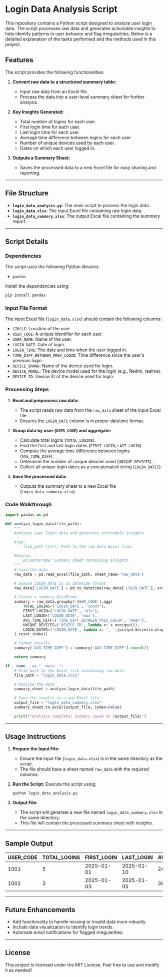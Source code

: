 # Login Data Analysis Script

This repository contains a Python script designed to analyze user login data. The script processes raw data and generates actionable insights to help identify patterns in user behavior and flag irregularities. Below is a detailed explanation of the tasks performed and the methods used in this project.

## Features

The script provides the following functionalities:

1. **Convert raw data to a structured summary table:**
   - Input raw data from an Excel file.
   - Process the data into a user-level summary sheet for further analysis.

2. **Key Insights Generated:**
   - Total number of logins for each user.
   - First login time for each user.
   - Last login time for each user.
   - Average time difference between logins for each user.
   - Number of unique devices used by each user.
   - Dates on which each user logged in.

3. **Outputs a Summary Sheet:**
   - Saves the processed data to a new Excel file for easy sharing and reporting.

---

## File Structure

- **`login_data_analysis.py`**: The main script to process the login data.
- **`login_data.xlsx`**: The input Excel file containing raw login data.
- **`login_data_summary.xlsx`**: The output Excel file containing the summary report.

---

## Script Details

### Dependencies

The script uses the following Python libraries:
- `pandas`

Install the dependencies using:
```bash
pip install pandas
```

### Input File Format

The input Excel file (`login_data.xlsx`) should contain the following columns:
- `CIRCLE`: Location of the user.
- `USER_CODE`: A unique identifier for each user.
- `USER_NAME`: Name of the user.
- `LOGIN_DATE`: Date of login.
- `LOGIN_TIME`: The date and time when the user logged in.
- `TIME_DIFF_BETWEEN_PREV_LOGIN`: Time difference since the user's previous login.
- `DEVICE_BRAND`: Name of the device used for login.
- `DEVICE_MODEL`: The device model used for the login (e.g., Redmi, realme).
- `DEVICE_ID`: Device ID of the device used for login.

### Processing Steps

1. **Read and preprocess raw data:**
   - The script reads raw data from the `raw_data` sheet of the input Excel file.
   - Ensures the `LOGIN_DATE` column is in proper datetime format.

2. **Group data by user (`USER_CODE`) and aggregate:**
   - Calculate total logins (`TOTAL_LOGINS`).
   - Find the first and last login dates (`FIRST_LOGIN`, `LAST_LOGIN`).
   - Compute the average time difference between logins (`AVG_TIME_DIFF`).
   - Determine the number of unique devices used (`UNIQUE_DEVICES`).
   - Collect all unique login dates as a concatenated string (`LOGIN_DATES`).

3. **Save the processed data:**
   - Outputs the summary sheet to a new Excel file (`login_data_summary.xlsx`).

### Code Walkthrough

```python
import pandas as pd

def analyze_login_data(file_path):
    """
    Analyzes user login data and generates actionable insights.

    Args:
        file_path (str): Path to the raw data Excel file.

    Returns:
        pd.DataFrame: Summary sheet containing insights.
    """
    # Load the data
    raw_data = pd.read_excel(file_path, sheet_name='raw_data')

    # Ensure LOGIN_DATE is in datetime format
    raw_data['LOGIN_DATE'] = pd.to_datetime(raw_data['LOGIN_DATE'], errors='coerce')

    # Create a summary DataFrame
    summary = raw_data.groupby('USER_CODE').agg(
        TOTAL_LOGINS=('LOGIN_DATE', 'count'),
        FIRST_LOGIN=('LOGIN_DATE', 'min'),
        LAST_LOGIN=('LOGIN_DATE', 'max'),
        AVG_TIME_DIFF=('TIME_DIFF_BETWEEN_PREV_LOGIN', 'mean'),
        UNIQUE_DEVICES=('DEVICE_ID', lambda x: x.nunique()),
        LOGIN_DATES=('LOGIN_DATE', lambda x: ', '.join(pd.Series(x.dropna().unique()).dt.strftime('%Y-%m-%d')))
    ).reset_index()

    # Format results
    summary['AVG_TIME_DIFF'] = summary['AVG_TIME_DIFF'].round(2)

    return summary

if __name__ == "__main__":
    # File path to the Excel file containing raw data
    file_path = "login_data.xlsx"

    # Analyze the data
    summary_sheet = analyze_login_data(file_path)

    # Save the results to a new Excel file
    output_file = "login_data_summary.xlsx"
    summary_sheet.to_excel(output_file, index=False)

    print(f"Analysis complete! Summary saved to {output_file}")
```

---

## Usage Instructions

1. **Prepare the Input File:**
   - Ensure the input file (`login_data.xlsx`) is in the same directory as the script.
   - The file should have a sheet named `raw_data` with the required columns.

2. **Run the Script:**
   Execute the script using:
   ```bash
   python login_data_analysis.py
   ```

3. **Output File:**
   - The script will generate a new file named `login_data_summary.xlsx` in the same directory.
   - This file will contain the processed summary sheet with insights.

---

## Sample Output

| USER_CODE | TOTAL_LOGINS | FIRST_LOGIN | LAST_LOGIN | AVG_TIME_DIFF | UNIQUE_DEVICES | LOGIN_DATES         |
|-----------|--------------|-------------|------------|---------------|----------------|---------------------|
| 1001      | 5            | 2025-01-01  | 2025-01-10 | 24.50         | 3              | 2025-01-01, 2025-01-02 |
| 1002      | 3            | 2025-01-03  | 2025-01-05 | 36.75         | 2              | 2025-01-03, 2025-01-04 |

---

## Future Enhancements

- Add functionality to handle missing or invalid data more robustly.
- Include data visualization to identify login trends.
- Automate email notifications for flagged irregularities.

---

## License

This project is licensed under the MIT License. Feel free to use and modify it as needed!
